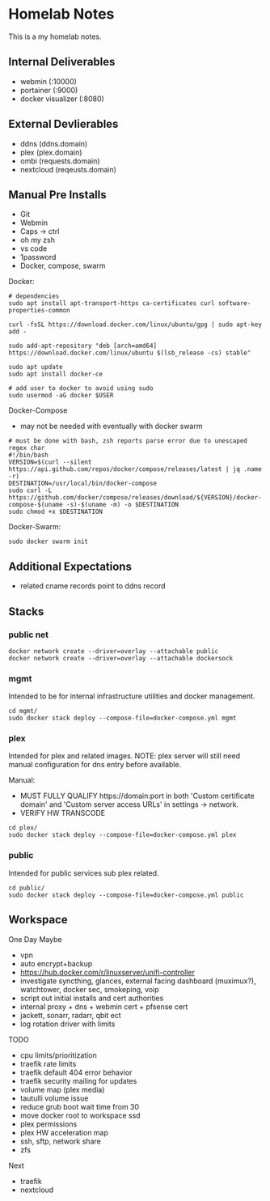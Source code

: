 # Homelab Notes

This is a my homelab notes.

## Internal Deliverables

* webmin (:10000)
* portainer (:9000)
* docker visualizer (:8080)

## External Devlierables

* ddns (ddns.domain)
* plex (plex.domain)
* ombi (requests.domain)
* nextcloud (reqeusts.domain)

## Manual Pre Installs

* Git
* Webmin
* Caps -> ctrl
* oh my zsh
* vs code
* 1password
* Docker, compose, swarm

Docker:

```shell
# dependencies
sudo apt install apt-transport-https ca-certificates curl software-properties-common

curl -fsSL https://download.docker.com/linux/ubuntu/gpg | sudo apt-key add -

sudo add-apt-repository "deb [arch=amd64] https://download.docker.com/linux/ubuntu $(lsb_release -cs) stable"

sudo apt update
sudo apt install docker-ce

# add user to docker to avoid using sudo
sudo usermod -aG docker $USER
```

Docker-Compose

* may not be needed with eventually with docker swarm

```shell
# must be done with bash, zsh reports parse error due to unescaped regex char
#!/bin/bash
VERSION=$(curl --silent https://api.github.com/repos/docker/compose/releases/latest | jq .name -r)
DESTINATION=/usr/local/bin/docker-compose
sudo curl -L https://github.com/docker/compose/releases/download/${VERSION}/docker-compose-$(uname -s)-$(uname -m) -o $DESTINATION
sudo chmod +x $DESTINATION
```

Docker-Swarm:

```shell
sudo docker swarm init
```

## Additional Expectations

* related cname records point to ddns record

## Stacks

### public net
```shell
docker network create --driver=overlay --attachable public
docker network create --driver=overlay --attachable dockersock
```

### mgmt

Intended to be for internal infrastructure utilities and docker management.

```shell
cd mgmt/
sudo docker stack deploy --compose-file=docker-compose.yml mgmt
```

### plex

Intended for plex and related images. NOTE: plex server will still need manual configuration for dns entry before available.

Manual:

* MUST FULLY QUALIFY https://domain:port in both 'Custom certificate domain' and 'Custom server access URLs' in settings -> network.
* VERIFY HW TRANSCODE

```shell
cd plex/
sudo docker stack deploy --compose-file=docker-compose.yml plex
```

### public

Intended for public services sub plex related.

```shell
cd public/
sudo docker stack deploy --compose-file=docker-compose.yml public
```

## Workspace

One Day Maybe

* vpn
* auto encrypt+backup
* https://hub.docker.com/r/linuxserver/unifi-controller
* investigate syncthing, glances, external facing dashboard (muximux?), watchtower, docker sec, smokeping, voip
* script out initial installs and cert authorities
* internal proxy + dns + webmin cert + pfsense cert
* jackett, sonarr, radarr, qbit ect
* log rotation driver with limits

TODO

* cpu limits/prioritization
* traefik rate limits
* traefik default 404 error behavior
* traefik security mailing for updates
* volume map (plex media)
* tautulli volume issue
* reduce grub boot wait time from 30
* move docker root to workspace ssd
* plex permissions
* plex HW acceleration map
* ssh, sftp, network share
* zfs

Next
* traefik
* nextcloud